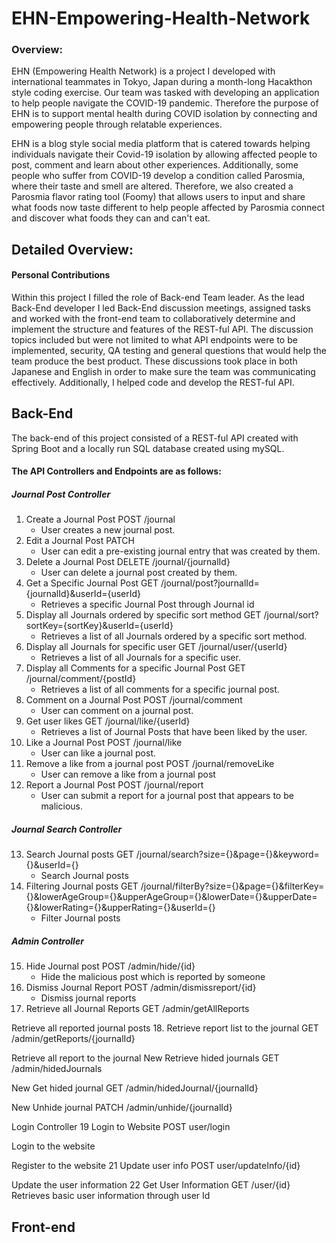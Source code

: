 # EHN-Empowering-Health-Network

### Overview:

EHN (Empowering Health Network) is a project I developed with international teammates in Tokyo, Japan during a month-long Hacakthon style coding exercise. Our team was tasked with developing an application to help people navigate the COVID-19 pandemic. Therefore the purpose of EHN is to support mental health during COVID isolation by connecting and empowering people through relatable experiences. 

EHN is a blog style social media platform that is catered towards helping individuals navigate their Covid-19 isolation by allowing affected people to post, comment and learn about other experiences. Additionally, some people who suffer from COVID-19 develop a condition called Parosmia, where their taste and smell are altered. Therefore, we also created a Parosmia flavor rating tool (Foomy) that allows users to input and share what foods now taste different to help people affected by Parosmia connect and discover what foods they can and can't eat. 

## Detailed Overview:
#### Personal Contributions 
Within this project I filled the role of Back-end Team leader. As the lead Back-End developer I led Back-End discussion meetings, assigned tasks and worked with the front-end team to collaboratively determine and implement the structure and features of the REST-ful API. The discussion topics included but were not limited to what API endpoints were to be implemented, security, QA testing and general questions that would help the team produce the best product. These discussions took place in both Japanese and English in order to make sure the team was communicating effectively. Additionally, I helped code and develop the REST-ful API. 

## Back-End 

The back-end of this project consisted of a REST-ful API created with Spring Boot and a locally run SQL database created using mySQL. 

#### The API Controllers and Endpoints are as follows: 
##### Journal Post Controller

1. Create a Journal Post	POST	/journal	
    - User creates a new journal post.
2. Edit a Journal Post PATCH
    - User can edit a pre-existing journal entry that was created by them. 
3. Delete a Journal Post	DELETE	/journal/{journalId}
    - User can delete a journal post created by them. 
5. Get a Specific Journal Post	GET	/journal/post?journalId={journalId}&userId={userId}	
    - Retrieves a specific Journal Post through Journal id
5. Display all Journals ordered by specific sort method	GET	/journal/sort?sortKey={sortKey}&userId={userId}	
    - Retrieves a list of all Journals ordered by a specific sort method.
6.	Display all Journals for specific user	GET	/journal/user/{userId}	
    - Retrieves a list of all Journals for a specific user. 
8.	Display all Comments for a specific Journal Post	GET	/journal/comment/{postId}	
    - Retrieves a list of all comments for a specific journal post. 
8.	Comment on a Journal Post	POST	/journal/comment	
    - User can comment on a journal post. 
9.	Get user likes	GET	/journal/like/{userId}	
    - Retrieves a list of Journal Posts that have been liked by the user. 
10.	Like a Journal Post 	POST	/journal/like	
    - User can like a journal post. 
11.	Remove a like from a journal post	POST	/journal/removeLike	
    - User can remove a like from a journal post
12.	Report a Journal Post	POST	/journal/report	
    - User can submit a report for a journal post that appears to be malicious. 
##### Journal Search Controller
13. Search Journal posts 	GET	/journal/search?size={}&page={}&keyword={}&userId={}	
    - Search Journal posts 
14.	Filtering Journal posts	GET	/journal/filterBy?size={}&page={}&filterKey={}&lowerAgeGroup={}&upperAgeGroup={}&lowerDate={}&upperDate={}&lowerRating={}&upperRating={}&userId={}	
    - Filter Journal posts
##### Admin Controller
15.	Hide Journal post	POST	/admin/hide/{id}	
    - Hide the malicious post which is reported by someone
16.	Dismiss Journal Report	POST	/admin/dismissreport/{id}	
    - Dismiss journal reports
17.	Retrieve all Journal Reports	GET	/admin/getAllReports	

Retrieve all reported journal posts
18.	Retrieve report list to the journal	GET	/admin/getReports/{journalId}	

Retrieve all report to the journal
New	Retrieve hided journals	GET	/admin/hidedJournals	

New	Get hided journal	GET	/admin/hidedJournal/{journalId}	

New	Unhide journal	PATCH	/admin/unhide/{journalId}	

Login Controller
19	Login to Website	POST	user/login	

Login to the website

Register to the website
21	Update user info 	POST	user/updateInfo/{id}	

Update the user information
22	Get User Information	GET	/user/{id}	
Retrieves basic user information through user Id

## Front-end 
